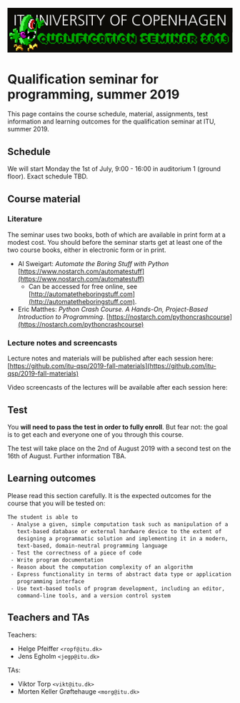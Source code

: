 ![](logo.png)

# Qualification seminar for programming, summer 2019

This page contains the course schedule, material, assignments, test
information and learning outcomes for the qualification seminar at ITU, summer 2019.

## Schedule

We will start Monday the 1st of July, 9:00 - 16:00 in auditorium 1 (ground floor).
Exact schedule TBD.

<!-- **Note**: While the times are locked, the topics are subject to change.

| Date      | Lecture       | Place | Workshop      | Place | Topic  
|---------- | ------------- | ----- | ------------- | ----- | -------------------------- |
| 1/7/2019  | 09:00 - 12:30 | Aud 1 | 10:00 - 12:00 and 15:00 - 16:00 | Aud 4 | 1: Writing your first program! |
| 3/7/2019 | 9:00 - 12:30 | Aud 1  | 19:00 - 20:00 | Aud 1 | 2: Basic Python syntax |
| 5/7/2019 | 9:00 - 12:30 | aud 1  | 19:00 - 20:00 | Aud 1 | 3: Commanding the lines |
| 8/7/2019 | 9:00 - 12:30 | aud 1  | 19:00 - 20:00 | Aud 1 | 4: Python building blocks|
| 10/10/2019 | 9:00 - 12:30 | aud 1  | 19:00 - 20:00 | Aud 1 | 5: Working with files and objects|
| 12/10/2019 | 9:00 - 12:30 | aud 1  | 19:00 - 20:00 | Aud 1 | 6: Working with data and git |
| 14/10/2019 | 9:00 - 12:30  | aud 1 | 19:00 - 20:00 | Aud 1 | 7: Algorithms and runtimes |
| 30/10/2019 | 16:00 - 19:00 | aud 1 | 19:00 - 20:00 | Aud 1 | 8: Abstract data types |
| 6/11/2019 | 16:00 - 19:00 | Aud 1 | 19:00 - 20:00 |  Aud 1 | 9: Network and the internet ||
| 10/11/2019 | 9:00 - 10:00 | Aud 1 | 10:00 - 16:00 | Aud 1 | 10: Project and Q&A | -->

<!-- ### Reading list
| Topic | _Codecademy_ | _Websites_ | _Videos_
| ------------- | ----- | ------| ---- |
| Introduction | [Session 1, 2](https://www.codecademy.com/learn/learn-python) | [Python Tutorial](https://www.learnpython.org) / [Shortcuts in Mu (especially CTRL K)](https://codewith.mu/en/tutorials/1.0/shortcuts) | [Motivation for why to learn code](https://www.youtube.com/watch?v=nmZR_JsLCfg)|
| Basic Python syntax | [Session 3](https://www.codecademy.com/learn/learn-python) |[How to write Pythonic](https://docs.python-guide.org/writing/style/) / [Debugging in Mu](https://codewith.mu/en/tutorials/1.0/debugger) | [MIT- basic features of programmatic logic)](https://www.youtube.com/watch?v=0jljZRnHwOI&index=5&list=PLUl4u3cNGP63WbdFxL8giv4yhgdMGaZNA)|
| Commanding the lines | [Session 4, 5, 8](https://www.codecademy.com/learn/learn-python) | [Introduction to the Terminal (Mac)](https://www.imore.com/how-use-terminal-mac-when-you-have-no-idea-where-start) / [Codecademy course about the CLI](https://www.codecademy.com/learn/learn-the-command-line) | [Tabs vs. spaces (fun!)](https://dk.hbonordic.com/series/silicon-valley/season-3/episode-6/1f10ced-009be07aa9e) /[Sys tutorial](https://www.youtube.com/watch?v=rLG7Tz6db0w) |
| Python building blocks | [Session 7, 11](https://www.codecademy.com/learn/learn-python) | [Great tutorial for practising functions](https://www.datacamp.com/courses/python-data-science-toolbox-part-1) | [Functions in simple English](https://www.youtube.com/watch?v=Xbg7Ei4UcM8) |
| Working with files and objects | [Session 12](https://www.codecademy.com/learn/learn-python) |  |[Functions explained really good](https://www.youtube.com/watch?v=MjbuarJ7SE0&t=1s)|
| Working with data and git | - | - | - |
| Algorithms and runtimes | - | [Really good lecture on search and sort] (https://www.youtube.com/watch?v=6LOwPhPDwVc&t=1948s) | [Romanian sorting algorithm dance](https://www.youtube.com/watch?v=ROalU379l3U)|
| Abstract data types | - | [This article tells you all you need to know about the range()-function](http://interactivepython.org/runestone/static/CS152f17/PythonTurtle/TherangeFunction.html)| - |
| Network and the internet | - | - | - |
| Project | - | - | - | -->

## Course material

### Literature

The seminar uses two books, both of which are available in print form at a modest cost. You should before the seminar starts get at least one of the two course books, either in electronic form or in print.

  * Al Sweigart: _Automate the Boring Stuff with Python_ [https://www.nostarch.com/automatestuff](https://www.nostarch.com/automatestuff)
    * Can be accessed for free online, see [http://automatetheboringstuff.com](http://automatetheboringstuff.com).
  * Eric Matthes: _Python Crash Course. A Hands-On, Project-Based Introduction to Programming_. [https://nostarch.com/pythoncrashcourse](https://nostarch.com/pythoncrashcourse)

<!-- We expect that you at least have a look at the literature before the lecture.
The following table maps the lectures to book contents.
Please prepare for a lecture by reading the literature in at least one of the
books.

| Date      | Topic | _Automate the Boring Stuff_ | _Python Crash Course_ | _Problem Solving [...] using Python_
|---------- | ------------- | ----- | ------| ---- |
| 8/9/2019  | Introduction | Chapter 1 and 2 | Chapter 1, 2 and 5 | - |
| 11/9/2019 | Basic Python syntax | Chapter 2 and 4 | Chapter 3, 4 and 7 | - |
 18/9/2019 | Commanding the lines | Chapter 10 | Chapter 10 and 11 | - |
| 25/9/2019 | Python building blocks | Chapter 3 | Chapter 7 and 8 | - |
| 2/10/2019 | Working with files and objects | Chapter 9 and 12 | Chapter 9 | - |
| 9/10/2019 | Working with data and git | Chapter 11 and 15 | - | - |
| 23/10/2019 | Algorithms and runtimes | - | - | Chapter 2 |
| 30/10/2019 | Abstract data types | - | - | Chapter 3 & 5 |
| 6/11/2019 | Network and the internet | Chapter 11 | Chapter 17 | - |
| 10/11/2019 | Project | - | - | - | -->

### Lecture notes and screencasts
Lecture notes and materials will be published after each session here: 
[https://github.com/itu-qsp/2019-fall-materials](https://github.com/itu-qsp/2019-fall-materials)

Video screencasts of the lectures will be available after each session here:

<!-- ### Supplementary material

We will try to add helpful tools, websites, and videos.
Codecademy uses Python2 but the main difference you will notice is that `print` works differently. Skip the "Pro" part. And Codecademy is not in the same order as the QSP sessions so take that into account.  
[SoloLearn](https://www.sololearn.com/) is a lovely learning tool. It's less verbose than Codecademy but it has an app! So you can practise while on public transport etc. [Apple iOS app here](https://itunes.apple.com/us/app/id1210079064) and [Android app here](https://play.google.com/store/apps/details?id=com.sololearn).  
[Socratica playlist](https://www.youtube.com/playlist?list=PLCxv820i6xmK5BRmjt26bMUnWaxsAE27C) 2 hour total running time playlist that covers strings, numbers, doc strings, booleans, conditionals, functions, sets, lists, dictionaries, tuples, logging, the random module, classes and objects, sorting, text files, unit tests, and exceptions. It mostly uses the command line but in a very simple way. It is a bit ridiculous and I hope you'll love it. 

## Assignments
Please note that the assignments are **not** mandatory.
However, working on them will drastically improve your programming skills and your chances of passing 
the test. 
The TAs will provide you with feedback on your hand ins, so exploit the opportunity to understand what you did well and what you need to work on.

Assignments are detailed in each session (see the course material link above), under the `homework/` 
folder.
Hand-in should be done on LearnIT.

| Hand in deadline | Topic |
| ---------- | -----------------|
| 12/9 23:59 | 1: Understanding code |
| 19/9 23:59 | 2: Working with text |
| 26/9 23:59 | 3: Functions and lists |
| 3/10 23:59 | 4: Programs and modules |
| 10/10 23:59 | 5: Files and objects |
| 21/10 23:59 | 6: Testing and data analysis |
| 28/10 23:59 | 7: Searching and sorting |
| 4/11 23:59 | 8: Stacks and queues |
| 8/11 23:59 | 9: Icecream simulation |
| N/A | 10: ELIZA web server (no feedback) | -->

## Test
You **will need to pass the test in order to fully enroll**. But fear not: 
the goal is to get each and everyone one of you through this course.

The test will take place on the 2nd of August 2019 with a second test on the 16th of August.
Further information TBA.

## Learning outcomes
Please read this section carefully.
It is the expected outcomes for the course that you will be tested on:

    The student is able to
     - Analyse a given, simple computation task such as manipulation of a
       text-based database or external hardware device to the extent of
       designing a programmatic solution and implementing it in a modern,
       text-based, domain-neutral programming language
     - Test the correctness of a piece of code
     - Write program documentation
     - Reason about the computation complexity of an algorithm
     - Express functionality in terms of abstract data type or application
       programming interface
     - Use text-based tools of program development, including an editor,
       command-line tools, and a version control system

## Teachers and TAs

Teachers:

* Helge Pfeiffer `<ropf@itu.dk>`
* Jens Egholm `<jegp@itu.dk>`

TAs:

* Viktor Torp `<vikt@itu.dk>`
* Morten Keller Grøftehauge `<morg@itu.dk>`

<!-- <h2>Useful links - Extra recapping from TAs<br></h2><div><ul><li><a href="https://learnit.itu.dk/mod/forum/discuss.php?d=15953">Repetition from Viktor</a></li><li><a href="https://learnit.itu.dk/mod/forum/discuss.php?d=15949">Loops video from Morten</a></li><li><a href="https://learnit.itu.dk/mod/forum/view.php?id=100059">Peer learning exercises</a></li><li><a href="https://github.itu.dk/pages/qsp/qualification-seminar-2019/" style="font-size: 1rem; background-color: rgb(255, 255, 255);">Topics and literature for upcoming and previous sessions</a><br></li><li><ul><li>Scroll down a bit. 

Remember that either Automate The Boring Stuff <b>OR</b> Crash Course is fine where both are mentioned.</li></ul></li><li><a href="https://github.com/itu-summer/qualification-seminar-materials-2019">Github materials</a></li><li><a href="https://notebooks.azure.com/">Azure Notebooks</a></li><li></li><ul><li>Log in, click libraries in top left, either use the libraries that you have imported or import new libraries by clicking "New Library" and switching to the "From GitHub" tab in the pop up, paste the link to the GitHub repository you want to clone.</li></ul><li>Online tutorials&nbsp;</li><li><ul><li><a href="https://www.codecademy.com/learn/learn-python">Codecademy Python Intro (only the free stuff)</a></li><li><a href="https://www.codecademy.com/learn/learn-the-command-line">Codecademy Command Line Intro (only the free stuff)</a></li><li><a href="https://www.datacamp.com/courses/intro-to-python-for-data-science">DataCamp (skip NumPy)</a>&nbsp;and&nbsp;<a href="https://www.datacamp.com/courses/python-data-science-toolbox-part-1">the free bit about defining functions here</a></li><li><a href="https://www.sololearn.com/Course/Python/">If you want to recap on the phone SoloLearn has a very nice app</a></li></ul></li></ul></div> -->